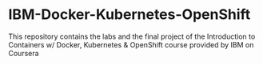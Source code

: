 # IBM-Docker-Kubernetes-OpenShift
This repository contains the labs and the final project of the Introduction to Containers w/ Docker, Kubernetes &amp; OpenShift course provided by IBM on Coursera
